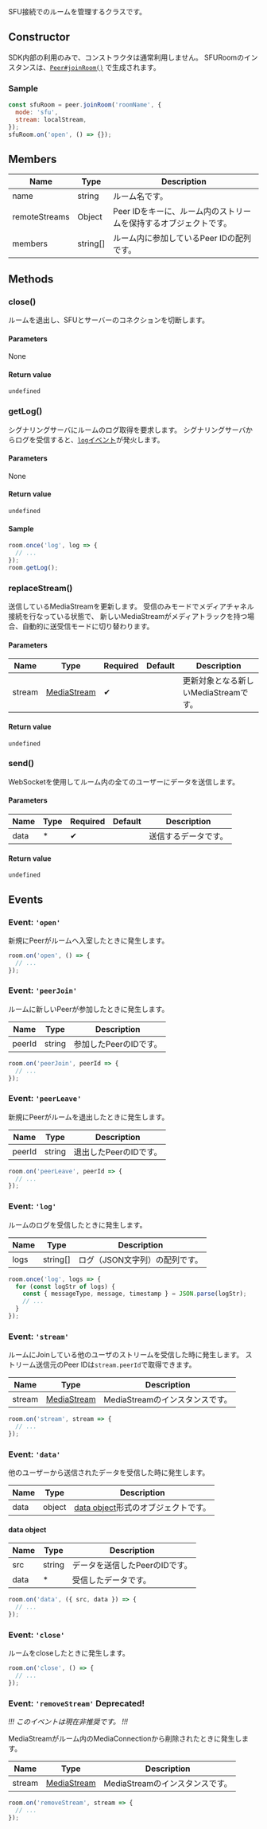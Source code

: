 SFU接続でのルームを管理するクラスです。

## Constructor

SDK内部の利用のみで、コンストラクタは通常利用しません。
SFURoomのインスタンスは、[`Peer#joinRoom()`](../peer#joinroom) で生成されます。

### Sample

```js
const sfuRoom = peer.joinRoom('roomName', {
  mode: 'sfu',
  stream: localStream,
});
sfuRoom.on('open', () => {});
```

## Members

| Name          | Type     | Description                                                      |
| ------------- | -------- | ---------------------------------------------------------------- |
| name          | string   | ルーム名です。                                                   |
| remoteStreams | Object   | Peer IDをキーに、ルーム内のストリームを保持するオブジェクトです。 |
| members       | string[] | ルーム内に参加しているPeer IDの配列です。                        |

## Methods

### close()

ルームを退出し、SFUとサーバーのコネクションを切断します。

#### Parameters

None

#### Return value

`undefined`

### getLog()

シグナリングサーバにルームのログ取得を要求します。
シグナリングサーバからログを受信すると、[`log`イベント](#event-log)が発火します。

#### Parameters

None

#### Return value

`undefined`

#### Sample

```js
room.once('log', log => {
  // ...
});
room.getLog();
```

### replaceStream()

送信しているMediaStreamを更新します。
受信のみモードでメディアチャネル接続を行なっている状態で、
新しいMediaStreamがメディアトラックを持つ場合、自動的に送受信モードに切り替わります。

#### Parameters

| Name   | Type          | Required | Default | Description                             |
|--------|---------------|----------|---------|-----------------------------------------|
| stream | [MediaStream] | ✔        |         | 更新対象となる新しいMediaStreamです。 |

#### Return value

`undefined`

### send()

WebSocketを使用してルーム内の全てのユーザーにデータを送信します。

#### Parameters

| Name | Type | Required | Default | Description          |
| ---- | ---- | -------- | ------- | -------------------- |
| data | *    | ✔        |         | 送信するデータです。 |

#### Return value

`undefined`

## Events

### Event: `'open'`

新規にPeerがルームへ入室したときに発生します。

```js
room.on('open', () => {
  // ...
});
```

### Event: `'peerJoin'`

ルームに新しいPeerが参加したときに発生します。

| Name   | Type   | Description    |
| ------ | ------ | -------------- |
| peerId | string | 参加したPeerのIDです。 |

```js
room.on('peerJoin', peerId => {
  // ...
});
```

### Event: `'peerLeave'`

新規にPeerがルームを退出したときに発生します。

| Name   | Type   | Description    |
| ------ | ------ | -------------- |
| peerId | string | 退出したPeerのIDです。 |

```js
room.on('peerLeave', peerId => {
  // ...
});
```

### Event: `'log'`

ルームのログを受信したときに発生します。

| Name | Type     | Description                  |
| ---- | -------- | ---------------------------- |
| logs | string[] | ログ（JSON文字列）の配列です。 |

```js
room.once('log', logs => {
  for (const logStr of logs) {
    const { messageType, message, timestamp } = JSON.parse(logStr);
    // ...
  }
});
```

### Event: `'stream'`

ルームにJoinしている他のユーザのストリームを受信した時に発生します。
ストリーム送信元のPeer IDは`stream.peerId`で取得できます。

| Name   | Type        | Description                     |
| ------ | ----------- | ------------------------------- |
| stream | [MediaStream] | MediaStreamのインスタンスです。 |

```js
room.on('stream', stream => {
  // ...
});
```

### Event: `'data'`

他のユーザーから送信されたデータを受信した時に発生します。

| Name | Type   | Description                                         |
| ---- | ------ | --------------------------------------------------- |
| data | object | [data object](#data-object)形式のオブジェクトです。 |

#### data object

| Name | Type   | Description                    |
| ---- | ------ | ------------------------------ |
| src  | string | データを送信したPeerのIDです。 |
| data | *      | 受信したデータです。           |

```js
room.on('data', ({ src, data }) => {
  // ...
});
```

### Event: `'close'`

ルームをcloseしたときに発生します。

```js
room.on('close', () => {
  // ...
});
```

### Event: `'removeStream'` **Deprecated!**

*!!! このイベントは現在非推奨です。 !!!*

MediaStreamがルーム内のMediaConnectionから削除されたときに発生します。

| Name   | Type        | Description                     |
| ------ | ----------- | ------------------------------- |
| stream | [MediaStream] | MediaStreamのインスタンスです。 |

```js
room.on('removeStream', stream => {
  // ...
});
```

[MediaStream]: https://w3c.github.io/mediacapture-main/#mediastream
